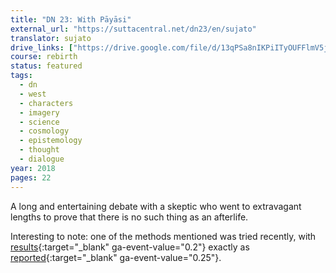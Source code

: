 ```yaml
---
title: "DN 23: With Pāyāsi"
external_url: "https://suttacentral.net/dn23/en/sujato"
translator: sujato
drive_links: ["https://drive.google.com/file/d/13qPSa8nIKPiITyOUFFlmV5jiKvVx-j4c"]
course: rebirth
status: featured
tags:
  - dn
  - west
  - characters
  - imagery
  - science
  - cosmology
  - epistemology
  - thought
  - dialogue
year: 2018
pages: 22
---
```


A long and entertaining debate with a skeptic who went to extravagant lengths to prove that there is no such thing as an afterlife.

Interesting to note: one of the methods mentioned was tried recently, with [results](https://www.scientificexploration.org/docs/15/jse_15_4_hollander.pdf){:target="_blank" ga-event-value="0.2"} exactly as [reported](https://suttacentral.net/dn23/en/sujato?#14.6){:target="_blank" ga-event-value="0.25"}.
